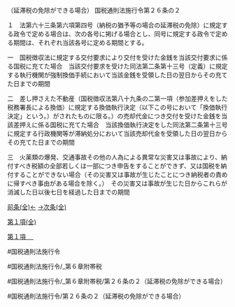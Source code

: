 （延滞税の免除ができる場合）
国税通則法施行令第２６条の２

１　法第六十三条第六項第四号（納税の猶予等の場合の延滞税の免除）に規定する政令で定める場合は、次の各号に掲げる場合とし、同号に規定する政令で定める期間は、それぞれ当該各号に定める期間とする。

一　国税徴収法に規定する交付要求により交付を受けた金銭を当該交付要求に係る国税に充てた場合　当該交付要求を受けた同法第二条第十三号（定義）に規定する執行機関が強制換価手続において当該金銭を受領した日の翌日からその充てた日までの期間

二　差し押さえた不動産（国税徴収法第八十九条の二第一項（参加差押えをした税務署長による換価）に規定する換価執行決定（以下この号において「換価執行決定」という。）がされたものに限る。）の売却代金につき交付を受けた金銭を当該差押えに係る国税に充てた場合　当該換価執行決定をした同法第二条第十三号に規定する行政機関等が滞納処分において当該売却代金を受領した日の翌日からその充てた日までの期間

三　火薬類の爆発、交通事故その他の人為による異常な災害又は事故により、納付すべき税額の全部若しくは一部につき申告をすることができず、又は国税を納付することができない場合（その災害又は事故が生じたことにつき納税者の責めに帰すべき事由がある場合を除く。）　その災害又は事故が生じた日からこれらが消滅した日以後七日を経過した日までの期間

[前条(全)←](国税通則法施行＿令＿第２６条_.md)    [→次条(全)](国税通則法施行＿令＿第２６条の３_.md)

[第１項(全)](国税通則法施行＿令＿第２６条の２第１項_.md)  

[第１項 　 ](国税通則法施行＿令＿第２６条の２第１項.md)  

#国税通則法施行令

#国税通則法施行令/_第６章附帯税

#国税通則法施行令/_第６章附帯税/第２６条の２（延滞税の免除ができる場合）

#国税通則法施行令/第２６条の２（延滞税の免除ができる場合）

